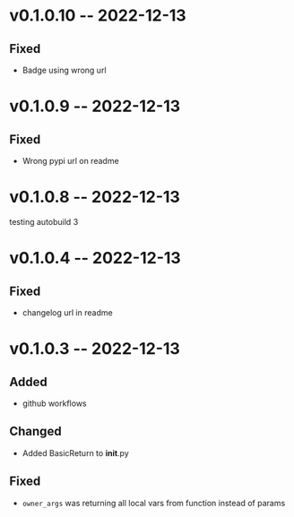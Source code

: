 
# v0.1.0.10 -- 2022-12-13

## Fixed

- Badge using wrong url

# v0.1.0.9 -- 2022-12-13

## Fixed

- Wrong pypi url on readme

# v0.1.0.8 -- 2022-12-13
testing autobuild 3

# v0.1.0.4 -- 2022-12-13

## Fixed

- changelog url in readme

# v0.1.0.3 -- 2022-12-13

## Added

- github workflows

## Changed

- Added BasicReturn to __init__.py

## Fixed

- `owner_args` was returning all local vars from function instead of params
